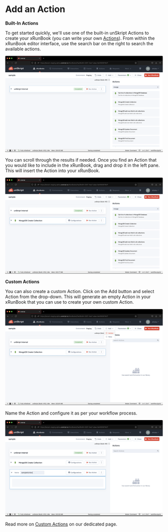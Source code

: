 # Add an Action

**Built-In Actions**

To get started quickly, we'll use one of the built-in unSkript Actions to create your xRunBook (you can write your own [Actions](../actions/create-custom-actions.md)). From within the xRunBook editor interface, use the search bar on the right to search the available actions.

![Searching for mongo returns all relevant results](<../../.gitbook/assets/Screenshot 2022-08-02 at 10.50.00 PM.png>)

You can scroll through the results if needed. Once you find an Action that you would like to include in the xRunBook, drag and drop it in the left pane. This will insert the Action into your xRunBook.

![Include an action by dragging it into the left pane](<../../.gitbook/assets/Screenshot 2022-08-02 at 10.50.26 PM.png>)

**Custom Actions**

You can also create a custom Action. Click on the Add button and select Action from the drop-down. This will generate an empty Action in your xRunBook that you can use to create your own custom Action.

![](<../../.gitbook/assets/Screenshot 2022-08-02 at 10.53.07 PM.png>)

Name the Action and configure it as per your workflow process.&#x20;

![](<../../.gitbook/assets/Screenshot 2022-08-02 at 10.48.08 PM.png>)

Read more on [Custom Actions](../actions/create-custom-actions.md) on our dedicated page.


